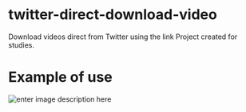 # twitter-direct-download-video
Download videos direct from Twitter using the link
Project created for studies.

# Example of use

![enter image description here](https://github.com/hammyster/twitter-direct-download-video/blob/main/gif.gif)
